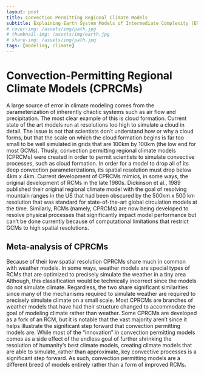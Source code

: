 ```yaml
---
layout: post
title: Convection Permitting Regional Climate Models
subtitle: Explaining Earth System Models of Intermediate Complexity (EMICs) -- Part 4 (CPRCMs)
# cover-img: /assets/img/path.jpg
# thumbnail-img: /assets/img/earth.jpg
# share-img: /assets/img/path.jpg
tags: [modeling, climate]
---
```

# Convection-Permitting Regional Climate Models (CPRCMs)

A large source of error in climate modeling comes from the parameterization of inherently chaotic systems such as air flow and precipitation. The most clear example of this is cloud formation. Current state of the art models run at resolutions too high to simulate a cloud in detail. The issue is not that scientists don’t understand how or why a cloud forms, but that the scale on which the cloud formation begins is far too small to be well simulated in grids that are 100km by 100km (the low end for most GCMs). Thusly, convection permitting regional climate models (CPRCMs) were created in order to permit scientists to simulate convective processes, such as cloud formation. In order for a model to drop all of its deep convection parameterizations, its spatial resolution must drop below 4km x 4km. 
Current development of CPRCMs mimics, in some ways, the original development of RCMs in the late 1980s. Dickinson et al., 1989 published their original regional climate model with the goal of resolving mountain ranges in the US that had been obscured by the 500km x 500 km resolution that was standard for state-of-the-art global circulation models at the time. Similarly, RCMs (namely, CPRCMs) are now being developed to resolve physical processes that significantly impact model performance but can’t be done currently because of computational limitations that restrict GCMs to high spatial resolutions. 

## Meta-analysis of CPRCMs

Because of their low spatial resolution CPRCMs share much in common with weather models. In some ways, weather models are special types of RCMs that are optimized to precisely simulate the weather in a tiny area Although, this classification would be technically incorrect since the models do not simulate climate. Regardless, the two share significant similarities since many of the mechanisms required to simulate weather are required to precisely simulate climate on a small scale. Most CPRCMs are branches of weather models that have had their structure changed to accommodate the goal of modeling climate rather than weather. Some CPRCMs are developed as a fork of an RCM, but it is notable that the vast majority aren’t since it helps illustrate the significant step forward that convection permitting models are. While most of the “innovation” in convection permitting models comes as a side effect of the endless goal of further shrinking the resolution of humanity’s best climate models, creating climate models that are able to simulate, rather than approximate, key convective processes is a significant step forward. As such, convection permitting models are a different breed of models entirely rather than a form of improved RCMs.